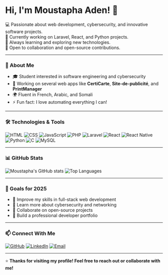 # Hi, I'm Moustapha Aden! 👋  

💻 Passionate about web development, cybersecurity, and innovative software projects.  
🚀 Currently working on Laravel, React, and Python projects.  
🌱 Always learning and exploring new technologies.  
🤝 Open to collaboration and open-source contributions.  

---

### 🧠 About Me  
- 🎓 Student interested in software engineering and cybersecurity  
- 💼 Working on several web apps like **CertiCarte**, **Site-de-publicité**, and **PrintManager**  
- 🌍 Fluent in French, Arabic, and Somali  
- ⚡ Fun fact: I love automating everything I can!  

---

### 🛠️ Technologies & Tools  

![HTML](https://img.shields.io/badge/Code-HTML-orange?style=for-the-badge)
![CSS](https://img.shields.io/badge/Code-CSS-blue?style=for-the-badge)
![JavaScript](https://img.shields.io/badge/Code-JavaScript-yellow?style=for-the-badge)
![PHP](https://img.shields.io/badge/Code-PHP-purple?style=for-the-badge)
![Laravel](https://img.shields.io/badge/Framework-Laravel-red?style=for-the-badge)
![React](https://img.shields.io/badge/Library-React-61DAFB?style=for-the-badge)
![React Native](https://img.shields.io/badge/Framework-React%20Native-00D8FF?style=for-the-badge)
![Python](https://img.shields.io/badge/Language-Python-blue?style=for-the-badge)
![C](https://img.shields.io/badge/Language-C-lightgrey?style=for-the-badge)
![MySQL](https://img.shields.io/badge/Database-MySQL-lightblue?style=for-the-badge)



---

### 📊 GitHub Stats  

![Moustapha's GitHub stats](https://github-readme-stats.vercel.app/api?username=moustapha-aden&show_icons=true&theme=radical)
![Top Languages](https://github-readme-stats.vercel.app/api/top-langs/?username=moustapha-aden&layout=compact&theme=radical)

---

### 🎯 Goals for 2025  
- 🚀 Improve my skills in full-stack web development  
- 🧠 Learn more about cybersecurity and networking  
- 🤝 Collaborate on open-source projects  
- 🧰 Build a professional developer portfolio  

---

### 📫 Connect With Me  
[![GitHub](https://img.shields.io/badge/GitHub-moustapha--aden-black?style=for-the-badge&logo=github)](https://github.com/moustapha-aden)
[![LinkedIn](https://img.shields.io/badge/LinkedIn-Moustapha%20Aden%20Diriyeh-blue?style=for-the-badge&logo=linkedin)](https://www.linkedin.com/in/moustapha-aden-diriyeh-344569225)
[![Email](https://img.shields.io/badge/Email-Contact%20Me-red?style=for-the-badge&logo=gmail)](mailto:moustaphaaden232020@gmail.com)

---

⭐ **Thanks for visiting my profile! Feel free to reach out or collaborate with me!**
